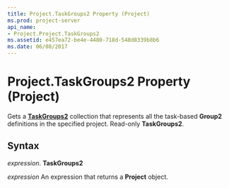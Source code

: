 ```yaml
---
title: Project.TaskGroups2 Property (Project)
ms.prod: project-server
api_name:
- Project.Project.TaskGroups2
ms.assetid: e457ea72-be4e-4480-718d-548d8339b8b6
ms.date: 06/08/2017
---
```



# Project.TaskGroups2 Property (Project)

Gets a  **[TaskGroups2](Project.taskgroups2(object).md)** collection that represents all the task-based **Group2** definitions in the specified project. Read-only **TaskGroups2**.


## Syntax

 _expression_. **TaskGroups2**

 _expression_ An expression that returns a **Project** object.


